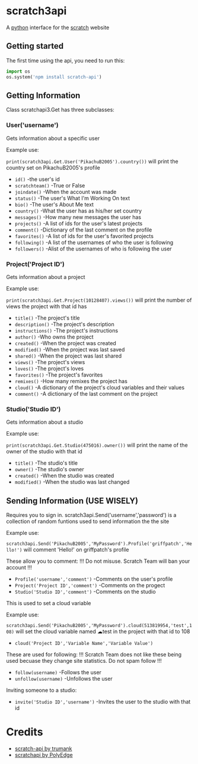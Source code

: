 #  **scratch3api**

A [python](www.python.com) interface for the [scratch](www.scratch.com) website
## Getting started
The first time using the api, you need to run this:
```python
import os
os.system('npm install scratch-api')
```

## Getting Information
Class scratchapi3.Get has three subclasses:
### User('username')
Gets information about a specific user

Example use:

`print(scratch3api.Get.User('PikachuB2005').country())` will print the country set on PikachuB2005's profile

* `id()` -the user's id
* `scratchteam()` -True or False
* `joindate()` -When the account was made
* `status()` -The user's What I'm Working On text
* `bio()` -The user's About Me text
* `country()` -What the user has as his/her set country
* `messages()` -How many new messages the user has
* `projects()` -A list of ids for the user's latest projects
* `comment()` -Dictionary of the last comment on the profile
* `favorites()` -A list of ids for the user's favorited projects
* `following()` -A list of the usernames of who the user is following
* `followers()` -Alist of the usernames of who is following the user
### Project('Project ID')
Gets information about a project

Example use:

`print(scratch3api.Get.Project(10128407).views())` will print the number of views the project with that id has

* `title()` -The project's title
* `description()` -The project's description
* `instructions()` -The project's instructions
* `author()` -Who owns the project
* `created()` -When the project was created
* `modified()` -When the project was last saved
* `shared()` -When the project was last shared
* `views()` -The project's views
* `loves()` -The project's loves
* `favorites()` -The project's favorites
* `remixes()` -How many remixes the project has
* `cloud()` -A dictionary of the project's cloud variables and their values
* `comment()` -A dictionary of the last comment on the project
### Studio('Studio ID')
Gets information about a studio

Example use:

`print(scratch3api.Get.Studio(475016).owner())` will print the name of the owner of the studio with that id

* `title()` -The studio's title
* `owner()` -The studio's owner
* `created()` -When the studio was created
* `modified()` -When the studio was last changed

## Sending Information (USE WISELY)
Requires you to sign in.
scratch3api.Send('username','password') is a collection of random funtions used to send information the the site

Example use:

`scratch3api.Send('PikachuB2005','MyPassword').Profile('griffpatch','Hello!')` will comment 'Hello!' on griffpatch's profile

These allow you to comment:
!!! Do not misuse. Scratch Team will ban your account !!!
* `Profile('username','comment')` -Comments on the user's profile
* `Project('Project ID','comment')` -Comments on the progect
* `Studio('Studio ID','comment')` -Comments on the studio

This is used to set a cloud variable

Example use:

`scratch3api.Send('PikachuB2005','MyPassword').cloud(513819954,'test',108)` will set the cloud variable named ☁test in the project with that id to 108

* `cloud('Project ID','Variable Name','Variable Value')`

These are used for following:
!!! Scratch Team does not like these being used becuase they change site statistics. Do not spam follow !!!
* `follow(username)` -Follows the user
* `unfollow(username)` -Unfollows the user

Inviting someone to a studio:
* `invite('Studio ID','username')` -Invites the user to the studio with that id

# Credits
* [scratch-api by trumank](https://github.com/trumank/scratch-api)
* [scratchapi by PolyEdge](https://github.com/PolyEdge/scratchapi/blob/master/scratchapi.py)
